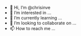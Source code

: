 - 👋 Hi, I’m @chrisinve
- 👀 I’m interested in ...
- 🌱 I’m currently learning ...
- 💞️ I’m looking to collaborate on ...
- 📫 How to reach me ...

<!---
chrisinve/chrisinve is a ✨ special ✨ repository because its `README.md` (this file) appears on your GitHub profile.
You can click the Preview link to take a look at your changes.
--->
